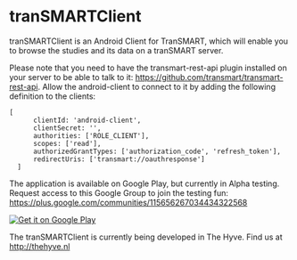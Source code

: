 tranSMARTClient
===============

tranSMARTClient is an Android Client for TranSMART, which will enable you to browse the studies and its data on a tranSMART server.

Please note that you need to have the transmart-rest-api plugin installed on your server to be able to talk to it: https://github.com/transmart/transmart-rest-api. Allow the android-client to connect to it by adding the following definition to the clients:
```
[  
      clientId: 'android-client',  
      clientSecret: '',  
      authorities: ['ROLE_CLIENT'],  
      scopes: ['read'],  
      authorizedGrantTypes: ['authorization_code', 'refresh_token'],  
      redirectUris: ['transmart://oauthresponse']  
  ]
  ```

The application is available on Google Play, but currently in Alpha testing. Request access to this Google Group to join the testing fun: https://plus.google.com/communities/115656267034434322568

[![Get it on Google Play](https://developer.android.com/images/brand/en_generic_rgb_wo_45.png)](https://play.google.com/store/apps/details?id=nl.thehyve.transmartclient)

The tranSMARTClient is currently being developed in The Hyve. Find us at http://thehyve.nl
